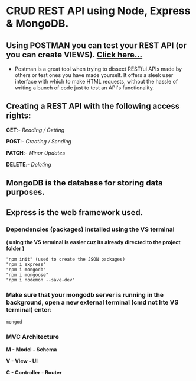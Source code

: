 # CRUD REST API using Node, Express & MongoDB.

## Using POSTMAN you can test your REST API (or you can create VIEWS). [Click here...](https://www.postman.com/)

 * Postman is a great tool when trying to dissect RESTful APIs made by others or test ones you have made yourself. It offers a sleek user interface with which to make HTML requests, without the hassle of writing a bunch of code just to test an API's functionality. 

## Creating a REST API with the following access rights:

**GET**:- *Reading / Getting* 

**POST**:- *Creating / Sending*

**PATCH**:- *Minor Updates*

**DELETE**:- *Deleting*

## MongoDB is the database for storing data purposes.

## Express is the web framework used.

### Dependencies (packages) installed using the VS terminal 
**( using the VS terminal is easier cuz its already directed to the project folder )**

    "npm init" (used to create the JSON packages)
    "npm i express"
    "npm i mongodb"
    "npm i mongoose"
    "npm i nodemon --save-dev"

### Make sure that your mongodb server is running in the background, open a new external terminal (cmd not hte VS terminal) enter:

    mongod

### MVC Architecture

**M - Model - Schema**

**V - View - UI**

**C - Controller - Router**
